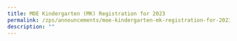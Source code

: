 ```yaml
---
title: MOE Kindergarten (MK) Registration for 2023
permalink: /zps/announcements/moe-kindergarten-mk-registration-for-2023/
description: ""
---
```

